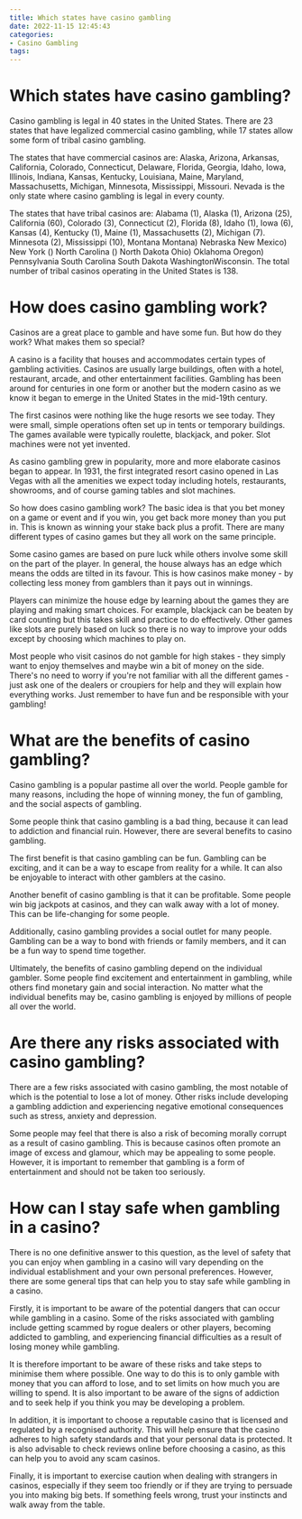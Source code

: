 ```yaml
---
title: Which states have casino gambling
date: 2022-11-15 12:45:43
categories:
- Casino Gambling
tags:
---
```



#  Which states have casino gambling?

Casino gambling is legal in 40 states in the United States. There are 23 states that have legalized commercial casino gambling, while 17 states allow some form of tribal casino gambling.

The states that have commercial casinos are: Alaska, Arizona, Arkansas, California, Colorado, Connecticut, Delaware, Florida, Georgia, Idaho, Iowa, Illinois, Indiana, Kansas, Kentucky, Louisiana, Maine, Maryland, Massachusetts, Michigan, Minnesota, Mississippi, Missouri. Nevada is the only state where casino gambling is legal in every county.

The states that have tribal casinos are: Alabama (1), Alaska (1), Arizona (25), California (60), Colorado (3), Connecticut (2), Florida (8), Idaho (1), Iowa (6), Kansas (4), Kentucky (1), Maine (1), Massachusetts (2), Michigan (7). Minnesota (2), Mississippi (10), Montana Montana) Nebraska New Mexico) New York () North Carolina () North Dakota Ohio) Oklahoma Oregon) Pennsylvania South Carolina South Dakota WashingtonWisconsin. The total number of tribal casinos operating in the United States is 138.

#  How does casino gambling work?

Casinos are a great place to gamble and have some fun. But how do they work? What makes them so special?

A casino is a facility that houses and accommodates certain types of gambling activities. Casinos are usually large buildings, often with a hotel, restaurant, arcade, and other entertainment facilities. Gambling has been around for centuries in one form or another but the modern casino as we know it began to emerge in the United States in the mid-19th century.

The first casinos were nothing like the huge resorts we see today. They were small, simple operations often set up in tents or temporary buildings. The games available were typically roulette, blackjack, and poker. Slot machines were not yet invented.

As casino gambling grew in popularity, more and more elaborate casinos began to appear. In 1931, the first integrated resort casino opened in Las Vegas with all the amenities we expect today including hotels, restaurants, showrooms, and of course gaming tables and slot machines.

So how does casino gambling work? The basic idea is that you bet money on a game or event and if you win, you get back more money than you put in. This is known as winning your stake back plus a profit. There are many different types of casino games but they all work on the same principle.

Some casino games are based on pure luck while others involve some skill on the part of the player. In general, the house always has an edge which means the odds are tilted in its favour. This is how casinos make money - by collecting less money from gamblers than it pays out in winnings.

Players can minimize the house edge by learning about the games they are playing and making smart choices. For example, blackjack can be beaten by card counting but this takes skill and practice to do effectively. Other games like slots are purely based on luck so there is no way to improve your odds except by choosing which machines to play on.

Most people who visit casinos do not gamble for high stakes - they simply want to enjoy themselves and maybe win a bit of money on the side. There's no need to worry if you're not familiar with all the different games - just ask one of the dealers or croupiers for help and they will explain how everything works. Just remember to have fun and be responsible with your gambling!

#  What are the benefits of casino gambling?

Casino gambling is a popular pastime all over the world. People gamble for many reasons, including the hope of winning money, the fun of gambling, and the social aspects of gambling.

Some people think that casino gambling is a bad thing, because it can lead to addiction and financial ruin. However, there are several benefits to casino gambling.

The first benefit is that casino gambling can be fun. Gambling can be exciting, and it can be a way to escape from reality for a while. It can also be enjoyable to interact with other gamblers at the casino.

Another benefit of casino gambling is that it can be profitable. Some people win big jackpots at casinos, and they can walk away with a lot of money. This can be life-changing for some people.

 Additionally, casino gambling provides a social outlet for many people. Gambling can be a way to bond with friends or family members, and it can be a fun way to spend time together.

Ultimately, the benefits of casino gambling depend on the individual gambler. Some people find excitement and entertainment in gambling, while others find monetary gain and social interaction. No matter what the individual benefits may be, casino gambling is enjoyed by millions of people all over the world.

#  Are there any risks associated with casino gambling?

There are a few risks associated with casino gambling, the most notable of which is the potential to lose a lot of money. Other risks include developing a gambling addiction and experiencing negative emotional consequences such as stress, anxiety and depression.

Some people may feel that there is also a risk of becoming morally corrupt as a result of casino gambling. This is because casinos often promote an image of excess and glamour, which may be appealing to some people. However, it is important to remember that gambling is a form of entertainment and should not be taken too seriously.

#  How can I stay safe when gambling in a casino?

There is no one definitive answer to this question, as the level of safety that you can enjoy when gambling in a casino will vary depending on the individual establishment and your own personal preferences. However, there are some general tips that can help you to stay safe while gambling in a casino.

Firstly, it is important to be aware of the potential dangers that can occur while gambling in a casino. Some of the risks associated with gambling include getting scammed by rogue dealers or other players, becoming addicted to gambling, and experiencing financial difficulties as a result of losing money while gambling.

It is therefore important to be aware of these risks and take steps to minimise them where possible. One way to do this is to only gamble with money that you can afford to lose, and to set limits on how much you are willing to spend. It is also important to be aware of the signs of addiction and to seek help if you think you may be developing a problem.

In addition, it is important to choose a reputable casino that is licensed and regulated by a recognised authority. This will help ensure that the casino adheres to high safety standards and that your personal data is protected. It is also advisable to check reviews online before choosing a casino, as this can help you to avoid any scam casinos.

Finally, it is important to exercise caution when dealing with strangers in casinos, especially if they seem too friendly or if they are trying to persuade you into making big bets. If something feels wrong, trust your instincts and walk away from the table.